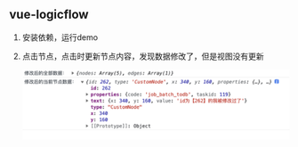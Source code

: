 ## vue-logicflow

1. 安装依赖，运行demo

2. 点击节点，点击时更新节点内容，发现数据修改了，但是视图没有更新

   ![demo](./src/assets/demo.png)